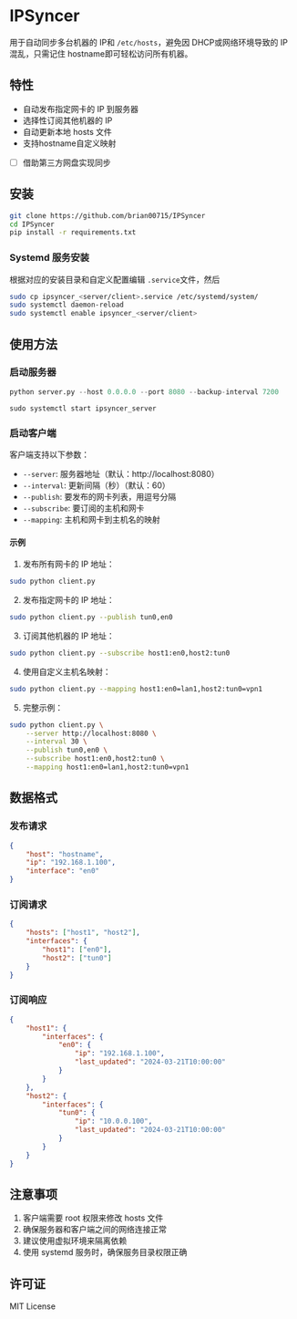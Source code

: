 # IPSyncer

用于自动同步多台机器的 IP和 `/etc/hosts`，避免因 DHCP或网络环境导致的 IP 混乱，只需记住 hostname即可轻松访问所有机器。

## 特性

- 自动发布指定网卡的 IP 到服务器
- 选择性订阅其他机器的 IP
- 自动更新本地 hosts 文件
- 支持hostname自定义映射

- [ ] 借助第三方网盘实现同步

## 安装

```bash
git clone https://github.com/brian00715/IPSyncer
cd IPSyncer
pip install -r requirements.txt
```

### Systemd 服务安装

根据对应的安装目录和自定义配置编辑 `.service`文件，然后

```bash
sudo cp ipsyncer_<server/client>.service /etc/systemd/system/
sudo systemctl daemon-reload
sudo systemctl enable ipsyncer_<server/client>

```

## 使用方法

### 启动服务器

```python
python server.py --host 0.0.0.0 --port 8080 --backup-interval 7200
```

```shell
sudo systemctl start ipsyncer_server
```

### 启动客户端

客户端支持以下参数：

- `--server`: 服务器地址（默认：http://localhost:8080）
- `--interval`: 更新间隔（秒）（默认：60）
- `--publish`: 要发布的网卡列表，用逗号分隔
- `--subscribe`: 要订阅的主机和网卡
- `--mapping`: 主机和网卡到主机名的映射

#### 示例

1. 发布所有网卡的 IP 地址：

```bash
sudo python client.py
```

2. 发布指定网卡的 IP 地址：

```bash
sudo python client.py --publish tun0,en0
```

3. 订阅其他机器的 IP 地址：

```bash
sudo python client.py --subscribe host1:en0,host2:tun0
```

4. 使用自定义主机名映射：

```bash
sudo python client.py --mapping host1:en0=lan1,host2:tun0=vpn1
```

5. 完整示例：

```bash
sudo python client.py \
    --server http://localhost:8080 \
    --interval 30 \
    --publish tun0,en0 \
    --subscribe host1:en0,host2:tun0 \
    --mapping host1:en0=lan1,host2:tun0=vpn1
```

## 数据格式

### 发布请求

```json
{
    "host": "hostname",
    "ip": "192.168.1.100",
    "interface": "en0"
}
```

### 订阅请求

```json
{
    "hosts": ["host1", "host2"],
    "interfaces": {
        "host1": ["en0"],
        "host2": ["tun0"]
    }
}
```

### 订阅响应

```json
{
    "host1": {
        "interfaces": {
            "en0": {
                "ip": "192.168.1.100",
                "last_updated": "2024-03-21T10:00:00"
            }
        }
    },
    "host2": {
        "interfaces": {
            "tun0": {
                "ip": "10.0.0.100",
                "last_updated": "2024-03-21T10:00:00"
            }
        }
    }
}
```

## 注意事项

1. 客户端需要 root 权限来修改 hosts 文件
2. 确保服务器和客户端之间的网络连接正常
3. 建议使用虚拟环境来隔离依赖
4. 使用 systemd 服务时，确保服务目录权限正确

## 许可证

MIT License

